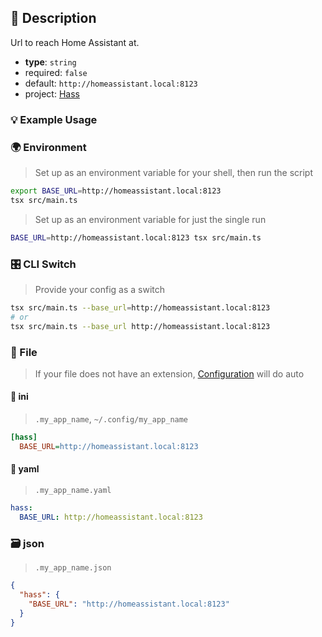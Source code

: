 ## 📜 Description

Url to reach Home Assistant at.

- **type**: `string`
- required: `false`
- default: `http://homeassistant.local:8123`
- project: [Hass](/home-automation/hass)

### 💡 Example Usage

### 🌍 Environment

> Set up as an environment variable for your shell, then run the script
```bash
export BASE_URL=http://homeassistant.local:8123
tsx src/main.ts
```
> Set up as an environment variable for just the single run

```bash
BASE_URL=http://homeassistant.local:8123 tsx src/main.ts
```
### 🎛️ CLI Switch

> Provide your config as a switch
```bash
tsx src/main.ts --base_url=http://homeassistant.local:8123
# or
tsx src/main.ts --base_url http://homeassistant.local:8123
```
### 📁 File
>  If your file does not have an extension, [Configuration](/core/configuration) will do auto
#### 📘 ini

> `.my_app_name`, `~/.config/my_app_name`

```ini
[hass]
  BASE_URL=http://homeassistant.local:8123
```
#### 📄 yaml

> `.my_app_name.yaml`

```yaml
hass:
  BASE_URL: http://homeassistant.local:8123
```
### 🗃️ json

> `.my_app_name.json`

```json
{
  "hass": {
    "BASE_URL": "http://homeassistant.local:8123"
  }
}
```
